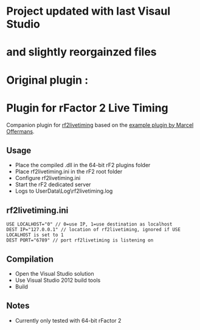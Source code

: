 # Project updated with last Visaul Studio
#   and slightly reorgainzed files
#
# Original plugin :

# Plugin for rFactor 2 Live Timing

Companion plugin for [rf2livetiming](https://github.com/mbeader/rf2livetiming) based on the [example plugin by Marcel Offermans](https://bitbucket.org/marrs/rfactor/src/e13b7d85bb48cb353af58f4223ecd41a47316f24/cpp/DataPlugin_v2/?at=master).

## Usage
* Place the compiled .dll in the 64-bit rF2 plugins folder
* Place rf2livetiming.ini in the rF2 root folder
* Configure rf2livetiming.ini
* Start the rF2 dedicated server
* Logs to UserData\Log\rf2livetiming.log

## rf2livetiming.ini
```
USE LOCALHOST="0" // 0=use IP, 1=use destination as localhost
DEST IP="127.0.0.1" // location of rf2livetiming, ignored if USE LOCALHOST is set to 1
DEST PORT="6789" // port rf2livetiming is listening on
```

## Compilation

* Open the Visual Studio solution
* Use Visual Studio 2012 build tools
* Build

## Notes

* Currently only tested with 64-bit rFactor 2
